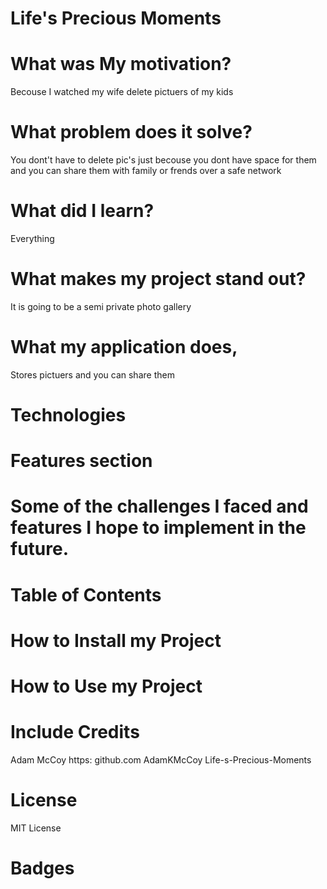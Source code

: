 # Life's Precious Moments


# What was My motivation?

Becouse I watched my wife delete pictuers of my kids 

# What problem does it solve?

You dont't have to delete pic's just becouse you dont have space for them and you can share them with family or frends over a safe network 

# What did I learn?

Everything

# What makes my project stand out?

It is going to be a semi private photo gallery

# What my application does,

Stores pictuers and you can share them

# Technologies 



# Features section 



# Some of the challenges I faced and features I hope to implement in the future.



# Table of Contents 



# How to Install my Project



# How to Use my Project



# Include Credits

   Adam McCoy  https:  github.com AdamKMcCoy Life-s-Precious-Moments

# License

 MIT License

# Badges

